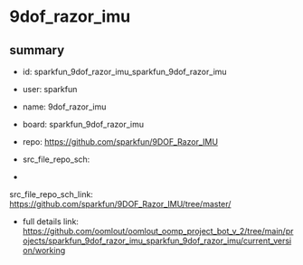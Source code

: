 # 9dof_razor_imu
 
## summary 
* id: sparkfun_9dof_razor_imu_sparkfun_9dof_razor_imu
* user: sparkfun
* name: 9dof_razor_imu
* board: sparkfun_9dof_razor_imu
* repo: https://github.com/sparkfun/9DOF_Razor_IMU



* src_file_repo_sch: 
*
 src_file_repo_sch_link: https://github.com/sparkfun/9DOF_Razor_IMU/tree/master/
* full details link: https://github.com/oomlout/oomlout_oomp_project_bot_v_2/tree/main/projects/sparkfun_9dof_razor_imu_sparkfun_9dof_razor_imu/current_version/working  







